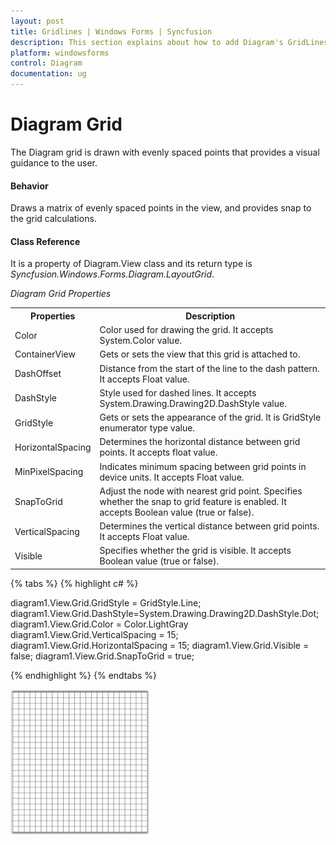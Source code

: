 ```yaml
---
layout: post
title: Gridlines | Windows Forms | Syncfusion
description: This section explains about how to add Diagram's GridLines behind the shapes and their functionalities.
platform: windowsforms
control: Diagram
documentation: ug
---
```


# Diagram Grid

The Diagram grid is drawn with evenly spaced points that provides a visual guidance to the user.  

#### Behavior

Draws a matrix of evenly spaced points in the view, and provides snap to the grid calculations.

#### Class Reference

It is a property of Diagram.View class and its return type is _Syncfusion.Windows.Forms.Diagram.LayoutGrid_.



_Diagram Grid Properties_

<table>
<tr>
<th>
Properties</th><th>
Description</th></tr>
<tr>
<td>
Color</td><td>
Color used for drawing the grid. It accepts System.Color value.</td></tr>
<tr>
<td>
ContainerView</td><td>
Gets or sets the view that this grid is attached to.</td></tr>
<tr>
<td>
DashOffset</td><td>
Distance from the start of the line to the dash pattern. It accepts Float value.</td></tr>
<tr>
<td>
DashStyle</td><td>
Style used for dashed lines. It accepts System.Drawing.Drawing2D.DashStyle value.</td></tr>
<tr>
<td>
GridStyle</td><td>
Gets or sets the appearance of the grid. It is GridStyle enumerator type value.</td></tr>
<tr>
<td>
HorizontalSpacing</td><td>
Determines the horizontal distance between grid points. It accepts float value.</td></tr>
<tr>
<td>
MinPixelSpacing</td><td>
Indicates minimum spacing between grid points in device units. It accepts Float value.</td></tr>
<tr>
<td>
SnapToGrid</td><td>
Adjust the node with nearest grid point. Specifies whether the snap to grid feature is enabled. It accepts Boolean value (true or false).</td></tr>
<tr>
<td>
VerticalSpacing</td><td>
Determines the vertical distance between grid points. It accepts Float value.</td></tr>
<tr>
<td>
Visible</td><td>
Specifies whether the grid is visible. It accepts Boolean value (true or false).</td></tr>
</table>



{% tabs %}
{% highlight c# %}

diagram1.View.Grid.GridStyle = GridStyle.Line;
diagram1.View.Grid.DashStyle=System.Drawing.Drawing2D.DashStyle.Dot;
diagram1.View.Grid.Color = Color.LightGray            
diagram1.View.Grid.VerticalSpacing = 15;
diagram1.View.Grid.HorizontalSpacing = 15;
diagram1.View.Grid.Visible = false;
diagram1.View.Grid.SnapToGrid = true;

{% endhighlight %}
{% endtabs %}

![](Diagram-Grid_images/Diagram-Grid_img1.jpeg)



